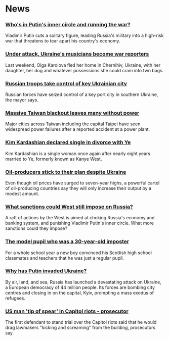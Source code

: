 # News
### [Who's in Putin's inner circle and running the war?](https://www.bbc.com/news/world-europe-60573261)
Vladimir Putin cuts a solitary figure, leading Russia's military into a high-risk war that threatens to tear apart his country's economy.
### [Under attack, Ukraine's musicians become war reporters](https://www.bbc.com/news/entertainment-arts-60586817)
Last weekend, Olga Karolova fled her home in Chernihiv, Ukraine, with her daughter, her dog and whatever possessions she could cram into two bags. 
### [Russian troops take control of key Ukrainian city](https://www.bbc.com/news/world-europe-60597367)
Russian forces have seized control of a key port city in southern Ukraine, the mayor says.
### [Massive Taiwan blackout leaves many without power](https://www.bbc.com/news/world-asia-60598234)
Major cities across Taiwan including the capital Taipei have seen widespread power failures after a reported accident at a power plant. 
### [Kim Kardashian declared single in divorce with Ye](https://www.bbc.com/news/world-us-canada-60595993)
Kim Kardashian is a single woman once again after nearly eight years married to Ye, formerly known as Kanye West.
### [Oil-producers stick to their plan despite Ukraine](https://www.bbc.com/news/business-60591107)
Even though oil prices have surged to seven-year highs, a powerful cartel of oil-producing countries say they will only increase their output by a modest amount. 
### [What sanctions could West still impose on Russia?](https://www.bbc.com/news/business-60529926)
A raft of actions by the West is aimed at choking Russia's economy and banking system, and punishing Vladimir Putin's inner circle. What more sanctions could they impose? 
### [The model pupil who was a 30-year-old imposter](https://www.bbc.com/news/uk-scotland-60081503)
For a whole school year a new boy convinced his Scottish high school classmates and teachers that he was just a regular pupil.
### [Why has Putin invaded Ukraine?](https://www.bbc.com/news/world-europe-56720589)
By air, land, and sea, Russia has launched a devastating attack on Ukraine, a European democracy of 44 million people. Its forces are bombing city centres and closing in on the capital, Kyiv, prompting a mass exodus of refugees.
### [US man 'tip of spear' in Capitol riots - prosecutor](https://www.bbc.com/news/world-us-canada-60532631)
The first defendant to stand trial over the Capitol riots said that he would drag lawmakers "kicking and screaming" from the building, prosecutors say.
